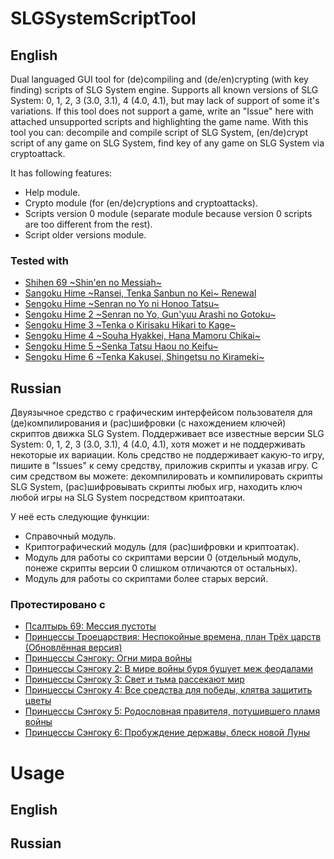 # SLGSystemScriptTool
## English

Dual languaged GUI tool for (de)compiling and (de/en)crypting (with key finding) scripts of SLG System engine. Supports all known versions of SLG System: 0, 1, 2, 3 (3.0, 3.1), 4 (4.0, 4.1), but may lack of support of some it's variations. If this tool does not support a game, write an "Issue" here with attached unsupported scripts and highlighting the game name. With this tool you can: decompile and compile script of SLG System, (en/de)crypt script of any game on SLG System, find key of any game on SLG System via cryptoattack.

It has following features:
- Help module.
- Crypto module (for (en/de)cryptions and cryptoattacks).
- Scripts version 0 module (separate module because version 0 scripts are too different from the rest).
- Script older versions module.

### Tested with
- [Shihen 69 \~Shin'en no Messiah\~](https://vndb.org/v1117)
- [Sangoku Hime \~Ransei, Tenka Sanbun no Kei\~ Renewal](https://vndb.org/r37064)
- [Sengoku Hime \~Senran no Yo ni Honoo Tatsu\~](https://vndb.org/v1120)
- [Sengoku Hime 2 \~Senran no Yo, Gun'yuu Arashi no Gotoku\~](https://vndb.org/v3071)
- [Sengoku Hime 3 \~Tenka o Kirisaku Hikari to Kage\~](https://vndb.org/v6763)
- [Sengoku Hime 4 \~Souha Hyakkei, Hana Mamoru Chikai\~](https://vndb.org/v11237)
- [Sengoku Hime 5 \~Senka Tatsu Haou no Keifu\~](https://vndb.org/v13636)
- [Sengoku Hime 6 \~Tenka Kakusei, Shingetsu no Kirameki\~](https://vndb.org/v16629)

## Russian

Двуязычное средство с графическим интерфейсом пользователя для (де)компилирования и (рас)шифровки (с нахождением ключей) скриптов движка SLG System. Поддерживает все известные версии SLG System: 0, 1, 2, 3 (3.0, 3.1), 4 (4.0, 4.1), хотя может и не поддерживать некоторые их вариации. Коль средство не поддерживает какую-то игру, пишите в "Issues" к сему средству, приложив скрипты и указав игру. С сим средством вы можете: декомпилировать и компилировать скрипты SLG System, (рас)шифровывать скрипты любых игр, находить ключ любой игры на SLG System посредством криптоатаки.

У неё есть следующие функции:
- Справочный модуль.
- Криптографический модуль (для (рас)шифровки и криптоатак).
- Модуль для работы со скриптами версии 0 (отдельный модуль, понеже скрипты версии 0 слишком отличаются от остальных).
- Модуль для работы со скриптами более старых версий.

### Протестировано с
- [Псалтырь 69: Мессия пустоты](https://vndb.org/v1117)
- [Принцессы Троецарствия: Неспокойные времена, план Трёх царств (Обновлённая версия)](https://vndb.org/r37064)
- [Принцессы Сэнгоку: Огни мира войны](https://vndb.org/v1120)
- [Принцессы Сэнгоку 2: В мире войны буря бушует меж феодалами](https://vndb.org/v3071)
- [Принцессы Сэнгоку 3: Свет и тьма рассекают мир](https://vndb.org/v6763)
- [Принцессы Сэнгоку 4: Все средства для победы, клятва защитить цветы](https://vndb.org/v11237)
- [Принцессы Сэнгоку 5: Родословная правителя, потушившего пламя войны](https://vndb.org/v13636)
- [Принцессы Сэнгоку 6: Пробуждение державы, блеск новой Луны](https://vndb.org/v16629)

# Usage
## English



## Russian
